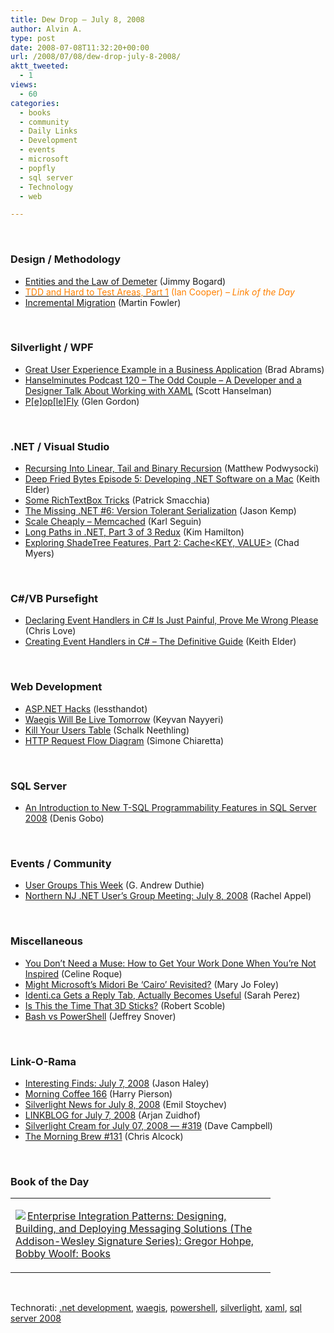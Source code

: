 ```yaml
---
title: Dew Drop – July 8, 2008
author: Alvin A.
type: post
date: 2008-07-08T11:32:20+00:00
url: /2008/07/08/dew-drop-july-8-2008/
aktt_tweeted:
  - 1
views:
  - 60
categories:
  - books
  - community
  - Daily Links
  - Development
  - events
  - microsoft
  - popfly
  - sql server
  - Technology
  - web

---
```

</p> 

&#160;

### Design / Methodology

  * [Entities and the Law of Demeter][1] (Jimmy Bogard)
  * [<font color="#ff8000">TDD and Hard to Test Areas, Part 1</font>][2] <font color="#ff8000">(Ian Cooper) <em>– Link of the Day</em></font>
  * [Incremental Migration][3] (Martin Fowler)

&#160;

### Silverlight / WPF

  * [Great User Experience Example in a Business Application][4] (Brad Abrams)
  * [Hanselminutes Podcast 120 &#8211; The Odd Couple &#8211; A Developer and a Designer Talk About Working with XAML][5] (Scott Hanselman)
  * [P[e]op[le]Fly][6] (Glen Gordon)

&#160;

### .NET / Visual Studio

  * [Recursing Into Linear, Tail and Binary Recursion][7] (Matthew Podwysocki)
  * [Deep Fried Bytes Episode 5: Developing .NET Software on a Mac][8] (Keith Elder)
  * [Some RichTextBox Tricks][9] (Patrick Smacchia)
  * [The Missing .NET #6: Version Tolerant Serialization][10] (Jason Kemp)
  * [Scale Cheaply – Memcached][11] (Karl Seguin)
  * [Long Paths in .NET, Part 3 of 3 Redux][12] (Kim Hamilton)
  * [Exploring ShadeTree Features, Part 2: Cache<KEY, VALUE>][13] (Chad Myers)

&#160;

### C#/VB Pursefight

  * [Declaring Event Handlers in C# Is Just Painful, Prove Me Wrong Please][14] (Chris Love)
  * [Creating Event Handlers in C# &#8211; The Definitive Guide][15] (Keith Elder)

&#160;

### Web Development

  * [ASP.NET Hacks][16] (lessthandot)
  * [Waegis Will Be Live Tomorrow][17] (Keyvan Nayyeri)
  * [Kill Your Users Table][18] (Schalk Neethling)
  * [HTTP Request Flow Diagram][19] (Simone Chiaretta)

&#160;

### SQL Server

  * [An Introduction to New T-SQL Programmability Features in SQL Server 2008][20] (Denis Gobo)

&#160;

### Events / Community

  * [User Groups This Week][21] (G. Andrew Duthie)
  * [Northern NJ .NET User&#8217;s Group Meeting: July 8, 2008][22] (Rachel Appel)

&#160;

### Miscellaneous

  * [You Don&#8217;t Need a Muse: How to Get Your Work Done When You&#8217;re Not Inspired][23] (Celine Roque)
  * [Might Microsoft&#8217;s Midori Be &#8216;Cairo&#8217; Revisited?][24] (Mary Jo Foley)
  * [Identi.ca Gets a Reply Tab, Actually Becomes Useful][25] (Sarah Perez)
  * [Is This the Time That 3D Sticks?][26] (Robert Scoble)
  * [Bash vs PowerShell][27] (Jeffrey Snover)

&#160;

### Link-O-Rama

  * [Interesting Finds: July 7, 2008][28] (Jason Haley)
  * [Morning Coffee 166][29] (Harry Pierson)
  * [Silverlight News for July 8, 2008][30] (Emil Stoychev)
  * [LINKBLOG for July 7, 2008][31] (Arjan Zuidhof)
  * [Silverlight Cream for July 07, 2008 &#8212; #319][32] (Dave Campbell)
  * [The Morning Brew #131][33] (Chris Alcock)

&#160;

### Book of the Day

<div class="wlWriterSmartContent" id="scid:7dc1bd33-94bd-46fd-a20b-0131235bcd47:d11df16a-f919-40c7-91c7-a9e91921bd73" style="padding-right: 0px; display: inline; padding-left: 0px; float: none; padding-bottom: 0px; margin: 0px; padding-top: 0px">
  <table cellspacing="0" cellpadding="2" width="400" border="0" unselectable="on">
    <tr>
      <td valign="top" width="400">
        <p>
          <a title="Enterprise Integration Patterns: Designing, Building, and Deploying Messaging Solutions (The Addison-Wesley Signature Series): Gregor Hohpe, Bobby Woolf: Books" href="http://www.amazon.com/exec/obidos/ASIN/0321200683/alvinashcraft-20"><img data-recalc-dims="1" decoding="async" src="https://i0.wp.com/images.amazon.com/images/P/0321200683.01.MZZZZZZZ.jpg?w=660" border="0" align="left" style="float:left" />Enterprise Integration Patterns: Designing, Building, and Deploying Messaging Solutions (The Addison-Wesley Signature Series): Gregor Hohpe, Bobby Woolf: Books</a>
        </p>
      </td>
    </tr>
  </table>
</div>

&#160;

<div class="wlWriterSmartContent" id="scid:C16BAC14-9A3D-4c50-9394-FBFEF7A93539:78f1080c-faca-42e3-8faf-0eaee60c558f" style="padding-right: 0px; display: inline; padding-left: 0px; float: none; padding-bottom: 0px; margin: 0px; padding-top: 0px">
  <!--dotnetkickit-->
</div>

<div class="wlWriterSmartContent" id="scid:d7bf807d-7bb0-458a-811f-90c51817d5c2:d97512af-4af1-4405-82cb-c71f354797d5" style="padding-right: 0px; display: inline; padding-left: 0px; float: none; padding-bottom: 0px; margin: 0px; padding-top: 0px">
  <p>
    <span class="TagSite">Technorati:</span> <a href="http://technorati.com/tag/.net+development" rel="tag" class="tag">.net development</a>, <a href="http://technorati.com/tag/waegis" rel="tag" class="tag">waegis</a>, <a href="http://technorati.com/tag/powershell" rel="tag" class="tag">powershell</a>, <a href="http://technorati.com/tag/silverlight" rel="tag" class="tag">silverlight</a>, <a href="http://technorati.com/tag/xaml" rel="tag" class="tag">xaml</a>, <a href="http://technorati.com/tag/sql+server+2008" rel="tag" class="tag">sql server 2008</a><br /><!-- StartInsertedTags: .net development, waegis, powershell, silverlight, xaml, sql server 2008 :EndInsertedTags -->
  </p>
</div>

 [1]: http://www.lostechies.com/blogs/jimmy_bogard/archive/2008/07/07/entities-and-the-law-of-demeter.aspx
 [2]: http://codebetter.com/blogs/ian_cooper/archive/2008/07/07/tdd-and-hard-to-test-areas-part1.aspx
 [3]: http://martinfowler.com/bliki/IncrementalMigration.html
 [4]: http://blogs.msdn.com/brada/archive/2008/07/07/great-user-experience-example-in-a-business-application.aspx
 [5]: http://www.hanselman.com/blog/HanselminutesPodcast120TheOddCoupleADeveloperAndADesignerTalkAboutWorkingWithXAML.aspx
 [6]: http://blogs.msdn.com/glengordon/archive/2008/07/07/p-e-op-le-fly.aspx
 [7]: http://codebetter.com/blogs/matthew.podwysocki/archive/2008/07/07/recursing-into-linear-tail-and-binary-recursion.aspx
 [8]: http://keithelder.net/blog/archive/2008/07/07/Deep-Fried-Bytes-Episode-5-Developing-.NET-Software-on-a.aspx
 [9]: http://codebetter.com/blogs/patricksmacchia/archive/2008/07/07/some-richtextbox-tricks.aspx
 [10]: http://www.ageektrapped.com/blog/the-missing-net-6-version-tolerant-serialization/
 [11]: http://codebetter.com/blogs/karlseguin/archive/2008/07/07/scale-cheaply-memcached.aspx
 [12]: http://blogs.msdn.com/bclteam/archive/2008/07/07/long-paths-in-net-part-3-of-3-redux-kim-hamilton.aspx
 [13]: http://www.lostechies.com/blogs/chad_myers/archive/2008/07/07/exploring-shadetree-features-part-2-cache-lt-key-value-gt.aspx
 [14]: http://professionalaspnet.com/archive/2008/07/07/Declaring-Event-Handlers-in-C_2300_-is-Just-Painful_2C00_-Prove-me-Wrong-Please.aspx
 [15]: http://keithelder.net/blog/archive/2008/07/07/Creating-Event-Handlers-in-C-The-Definitive-Guide.aspx
 [16]: http://wiki.lessthandot.com/index.php/ASP.NET_Hacks
 [17]: http://nayyeri.net/blog/waegis-will-be-live-tomorrow/
 [18]: http://dotnet.dzone.com/news/kill-your-users-table
 [19]: http://codeclimber.net.nz/archive/2008/07/08/HTTP-request-flow-diagram.aspx
 [20]: http://blogs.lessthandot.com/index.php/DataMgmt/DataDesign/an-introduction-to-new-t-sql-programmabi-2008
 [21]: http://blogs.msdn.com/gduthie/archive/2008/07/07/user-groups-this-week.aspx
 [22]: http://www.rachelappel.com/2008/07/08/NorthernNJNETUserrsquosGroupMeetingJuly82008.aspx
 [23]: http://webworkerdaily.com/2008/07/07/you-dont-need-a-muse-how-to-get-your-work-done-when-youre-not-inspired/
 [24]: http://blogs.zdnet.com/microsoft/?p=1473
 [25]: http://www.sarahintampa.com/sarah/2008/07/07/identica-gets-a-reply-tab-actually-becomes-useful.html
 [26]: http://scobleizer.com/2008/07/08/is-this-the-time-that-3d-sticks/
 [27]: http://blogs.msdn.com/powershell/archive/2008/07/08/bash-vs-powershell.aspx
 [28]: http://jasonhaley.com/blog/archive/2008/07/07/141961.aspx
 [29]: http://devhawk.net/2008/07/07/Morning+Coffee+166.aspx
 [30]: http://www.silverlightshow.net/news/Silverlight-news-for-July-8-2008.aspx
 [31]: http://www.arjansworld.com/2008/07/07/linkblog-for-july-7-2008/
 [32]: http://geekswithblogs.net/WynApseTechnicalMusings/archive/2008/07/07/123634.aspx
 [33]: http://blog.cwa.me.uk/2008/07/08/the-morning-brew-131/